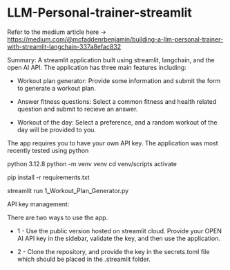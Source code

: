 # LLM-Personal-trainer-streamlit

Refer to the medium article here -> https://medium.com/@mcfaddenrbenjamin/building-a-llm-personal-trainer-with-streamlit-langchain-337a8efac832

Summary:
A streamlit application built using streamlit, langchain, and the open AI API. The application has three main features including:

* Workout plan generator: Provide some information and submit the form to generate a workout plan.

* Answer fitness questions: Select a common fitness and health related question and submit to recieve an answer.

* Workout of the day: Select a preference, and a random workout of the day will be provided to you.

The app requires you to have your own API key. The application was most recently tested using python

python 3.12.8
python -m venv venv
cd venv/scripts
activate

pip install -r requirements.txt

streamlit run 1_Workout_Plan_Generator.py


API key management: 

There are two ways to use the app. 

* 1 - Use the public version hosted on streamlit cloud. Provide your OPEN AI API key in the sidebar, validate the key, and then use the application. 

* 2 - Clone the repository, and provide the key in the secrets.toml file which should be placed in the .streamlit folder. 


